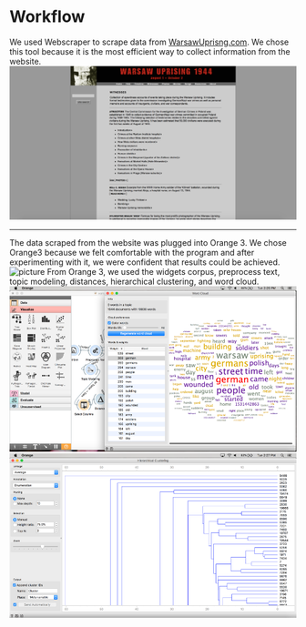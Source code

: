 # Workflow

We used Webscraper to scrape data from [WarsawUprisng.com](warsawuprising.com/witnesses). We chose this tool because it is the most efficient way to collect information from the website. 
![picture](imgs/witnesses44.png)

---

The data scraped from the website was plugged into Orange 3. We chose Orange3 because we felt comfortable with the program and after experimenting with it, we were confident that results could be achieved. 
![picture](imgs/Picture.png)
From Orange 3, we used the widgets corpus, preprocess text, topic modeling, distances, hierarchical clustering, and word cloud. 
![picture](imgs/Picture2.png)
![picture](imgs/Picture3.png)


